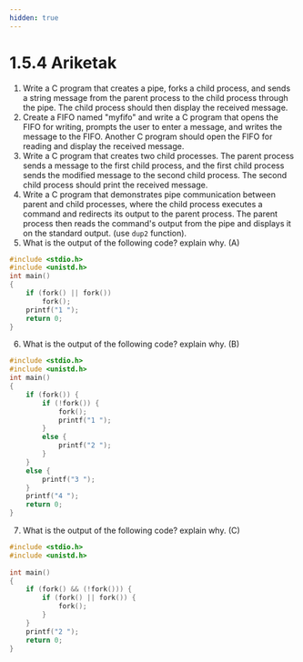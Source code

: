 ```yaml
---
hidden: true
---
```


# 1.5.4 Ariketak

1. Write a C program that creates a pipe, forks a child process, and sends a string message from the parent process to the child process through the pipe. The child process should then display the received message.
2. Create a FIFO named "myfifo" and write a C program that opens the FIFO for writing, prompts the user to enter a message, and writes the message to the FIFO. Another C program should open the FIFO for reading and display the received message.
3. Write a C program that creates two child processes. The parent process sends a message to the first child process, and the first child process sends the modified message to the second child process. The second child process should print the received message.
4. Write a C program that demonstrates pipe communication between parent and child processes, where the child process executes a command and redirects its output to the parent process. The parent process then reads the command's output from the pipe and displays it on the standard output. (use `dup2` function).
5. What is the output of the following code? explain why. (A)

```c
#include <stdio.h>
#include <unistd.h>
int main()
{
	if (fork() || fork())
		fork();
	printf("1 ");
	return 0;
}
```

6. What is the output of the following code? explain why. (B)

```c
#include <stdio.h>
#include <unistd.h>
int main()
{
    if (fork()) {
        if (!fork()) {
            fork();
            printf("1 ");
        }
        else {
            printf("2 ");
        }
    }
    else {
        printf("3 ");
    }
    printf("4 ");
    return 0;
}
```

7. What is the output of the following code? explain why. (C)

```c
#include <stdio.h>
#include <unistd.h>
  
int main()
{
    if (fork() && (!fork())) {
        if (fork() || fork()) {
            fork();
        }
    }
    printf("2 ");
    return 0;
}
```
